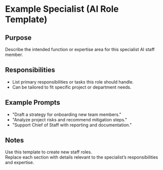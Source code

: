 # Example Specialist (AI Role Template)

## Purpose

Describe the intended function or expertise area for this specialist AI staff member.

## Responsibilities

- List primary responsibilities or tasks this role should handle.
- Can be tailored to fit specific project or department needs.

## Example Prompts

- "Draft a strategy for onboarding new team members."
- "Analyze project risks and recommend mitigation steps."
- "Support Chief of Staff with reporting and documentation."

## Notes

Use this template to create new staff roles.  
Replace each section with details relevant to the specialist’s responsibilities and expertise.
